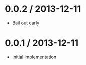 
0.0.2 / 2013-12-11
==================

  * Bail out early

0.0.1 / 2013-12-11
==================

  * Initial implementation
